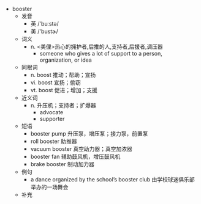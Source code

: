 - booster
  - 发音
    - 英 /'buːstə/
    - 美 /'bustɚ/
  - 词义
    - n. <美俚>热心的拥护者,后推的人,支持者,后援者,调压器
      - someone who gives a lot of support to a person, organization, or idea
  - 同根词
    - n. boost 推动；帮助；宣扬
    - vi. boost 宣扬；偷窃
    - vt. boost 促进；增加；支援
  - 近义词
    - n. 升压机；支持者；扩爆器
      - advocate
      - supporter
  - 短语
    - booster pump 升压泵，增压泵；接力泵，前置泵
    - roll booster 助推器
    - vacuum booster 真空助力器；真空加浓器
    - booster fan 辅助鼓风机，增压鼓风机
    - brake booster 制动加力器
  - 例句
    - a dance organized by the school’s booster club 由学校球迷俱乐部举办的一场舞会
  - 补充